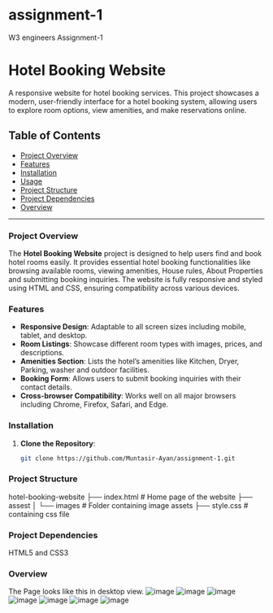 # assignment-1
W3 engineers Assignment-1

# Hotel Booking Website

A responsive website for hotel booking services. This project showcases a modern, user-friendly interface for a hotel booking system, allowing users to explore room options, view amenities, and make reservations online.

## Table of Contents
- [Project Overview](#project-overview)
- [Features](#features)
- [Installation](#installation)
- [Usage](#usage)
- [Project Structure](#project-structure)
- [Project Dependencies](#Dependencies)
- [Overview](#Overview)


---

### Project Overview

The **Hotel Booking Website** project is designed to help users find and book hotel rooms easily. It provides essential hotel booking functionalities like browsing available rooms, viewing amenities, House rules, About Properties and submitting booking inquiries. The website is fully responsive and styled using HTML and CSS, ensuring compatibility across various devices.

### Features

- **Responsive Design**: Adaptable to all screen sizes including mobile, tablet, and desktop.
- **Room Listings**: Showcase different room types with images, prices, and descriptions.
- **Amenities Section**: Lists the hotel’s amenities like Kitchen, Dryer, Parking, washer and outdoor  facilities.
- **Booking Form**: Allows users to submit booking inquiries with their contact details.
- **Cross-browser Compatibility**: Works well on all major browsers including Chrome, Firefox, Safari, and Edge.

### Installation

1. **Clone the Repository**:
   ```bash
   git clone https://github.com/Muntasir-Ayan/assignment-1.git

### Project Structure

hotel-booking-website
├── index.html          # Home page of the website
├── assest
│   └── images          # Folder containing image assets
├── style.css           # containing css file 

### Project Dependencies
HTML5 and CSS3

### Overview

The Page looks like this in desktop view.
![image](https://github.com/user-attachments/assets/c3d80f26-0cd1-43cb-906a-c45fcf5a1f71)
![image](https://github.com/user-attachments/assets/0face5d1-3166-4179-b6b2-ad9818dc8e2c)
![image](https://github.com/user-attachments/assets/ffd40ba1-d815-4da8-98a3-361e57c3e79c)
![image](https://github.com/user-attachments/assets/33cfc224-0eed-4065-8274-255c8e8d9431)
![image](https://github.com/user-attachments/assets/c382b56d-9db5-4ca9-a361-c980b05bca57)
![image](https://github.com/user-attachments/assets/4ce3c997-c9f9-41d9-ab6f-358d72d040aa)
![image](https://github.com/user-attachments/assets/98d9944c-ac6f-4e93-98c5-afbdd9728f92)









